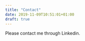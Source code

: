 ```yaml
---
title: "Contact"
date: 2019-11-09T10:51:01+01:00
draft: true
---
```


Please contact me through Linkedin.

